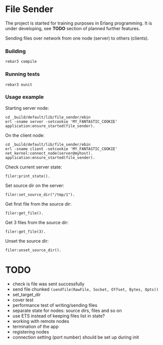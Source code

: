 # File Sender

The project is started for training purposes in Erlang programming. It is under developing,
see **TODO** section of planned further features.

Sending files over network from one node (server) to others (clients).

### Building

```shell
rebar3 compile
```

### Running tests

```shell
rebar3 eunit
```

### Usage example

Starting server node:

```shell
cd _build/default/lib/file_sender/ebin
erl -sname server -setcookie 'MY_FANTASTIC_COOKIE'
application:ensure_started(file_sender).
```

On the client node:

```shell
cd _build/default/lib/file_sender/ebin
erl -sname client -setcookie 'MY_FANTASTIC_COOKIE'
net_kernel:connect_node(server@myhost).
application:ensure_started(file_sender).
```

Check current server state:

```shell
filer:print_state().
```

Set source dir on the server:

```shell
filer:set_source_dir("/tmp/1").
```

Get first file from the source dir:

```shell
filer:get_file().
```

Get 3 files from the source dir:

```shell
filer:get_file(3).
```

Unset the source dir:

```shell
filer:unset_source_dir().
```

# TODO

- check is file was sent successfully
- send file chunked `(sendfile(RawFile, Socket, Offset, Bytes, Opts))`
- set_target_dir
- cover test
- performance test of writing/sending files
- separate state for nodes: source dirs, files and so on
- use ETS instead of keeping files list in state?
- working with remote nodes
- termination of the app
- registering nodes
- connection setting (port number) should be set up during init